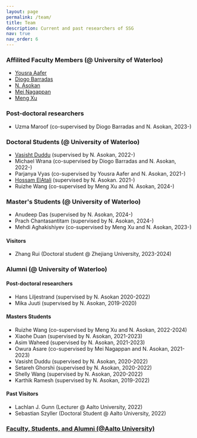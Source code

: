 ```yaml
---
layout: page
permalink: /team/
title: Team
description: Current and past researchers of SSG
nav: true
nav_order: 6
---
```


### Affilited Faculty Members (@ University of Waterloo)

- [Yousra Aafer](https://cs.uwaterloo.ca/~yaafer/)
- [Diogo Barradas](https://cs.uwaterloo.ca/~dbarrada/)
- [N. Asokan](https://asokan.org/asokan/)
- [Mei Nagappan](https://cs.uwaterloo.ca/~m2nagapp/)
- [Meng Xu](https://cs.uwaterloo.ca/~m285xu/)

### Post-doctoral researchers
- Uzma Maroof (co-supervised by Diogo Barradas and N. Asokan, 2023-)

### Doctoral Students (@ University of Waterloo)

- [Vasisht Duddu](https://vasishtduddu.github.io/) (supervised by N. Asokan, 2022-)
- Michael Wrana (co-supervised by Diogo Barradas and N. Asokan, 2022-)
- Parjanya Vyas (co-supervised by Yousra Aafer and N. Asokan, 2021-)
- [Hossam ElAtali](https://elatalhm.github.io/) (supervised by N. Asokan. 2021-)
- Ruizhe Wang (co-supervised by Meng Xu and N. Asokan, 2024-)


### Master's Students (@ University of Waterloo)

- Anudeep Das (supervised by N. Asokan, 2024-)
- Prach Chantasantitam (supervised by N. Asokan, 2024-)
- Mehdi Aghakishiyev (co-supervised by Meng Xu and N. Asokan, 2023-)

#### Visitors

- Zhang Rui (Doctoral student @ Zhejiang University, 2023-2024)

### Alumni (@ University of Waterloo)

#### Post-doctoral researchers
- Hans Liljestrand (supervised by N. Asokan 2020-2022)
- Mika Juuti (supervised by N. Asokan, 2019-2020)

#### Masters Students

- Ruizhe Wang (co-supervised by Meng Xu and N. Asokan, 2022-2024)
- Xiaohe Duan (supervised by N. Asokan, 2021-2023)
- Asim Waheed (supervised by N. Asokan, 2021-2023)
- Owura Asare (co-supervised by Mei Nagappan and N. Asokan, 2021-2023)
- Vasisht Duddu (supervised by N. Asokan, 2020-2022)
- Setareh Ghorshi (supervised by N. Asokan, 2020-2022)
- Shelly Wang (supervised by N. Asokan, 2020-2022)
- Karthik Ramesh (supervised by N. Asokan, 2019-2022)

#### Past Visitors

- Lachlan J. Gunn (Lecturer @ Aalto University, 2022)
- Sebastian Szyller (Doctoral Student @ Aalto University, 2022)

### [Faculty, Students, and Alumni (@Aalto University)](https://ssg.aalto.fi/people/)

